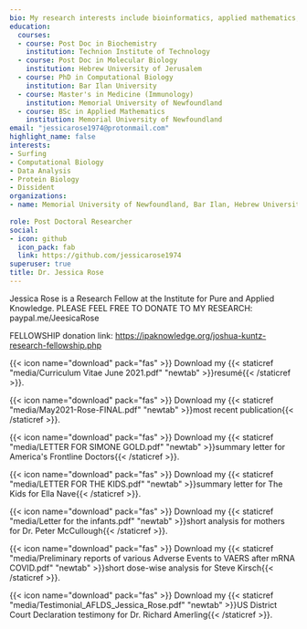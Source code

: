 ```yaml
---
bio: My research interests include bioinformatics, applied mathematics, immunology, virology, computational biology, molecular biology and biochemistry.
education:
  courses:
  - course: Post Doc in Biochemistry
    institution: Technion Institute of Technology
  - course: Post Doc in Molecular Biology
    institution: Hebrew University of Jerusalem
  - course: PhD in Computational Biology
    institution: Bar Ilan University
  - course: Master's in Medicine (Immunology)
    institution: Memorial University of Newfoundland
  - course: BSc in Applied Mathematics
    institution: Memorial University of Newfoundland
email: "jessicarose1974@protonmail.com"
highlight_name: false
interests:
- Surfing
- Computational Biology
- Data Analysis
- Protein Biology
- Dissident
organizations:
- name: Memorial University of Newfoundland, Bar Ilan, Hebrew University of Jerusalem, Weizmann Institute, Technion Institute of Technology
  
role: Post Doctoral Researcher
social:
- icon: github
  icon_pack: fab
  link: https://github.com/jessicarose1974
superuser: true
title: Dr. Jessica Rose
---
```


Jessica Rose is a Research Fellow at the Institute for Pure and Applied Knowledge.
PLEASE FEEL FREE TO DONATE TO MY RESEARCH: paypal.me/JeesicaRose

FELLOWSHIP donation link: https://ipaknowledge.org/joshua-kuntz-research-fellowship.php

{{< icon name="download" pack="fas" >}} Download my {{< staticref "media/Curriculum Vitae June 2021.pdf" "newtab" >}}resumé{{< /staticref >}}.

{{< icon name="download" pack="fas" >}} Download my {{< staticref "media/May2021-Rose-FINAL.pdf" "newtab" >}}most recent publication{{< /staticref >}}.

{{< icon name="download" pack="fas" >}} Download my {{< staticref "media/LETTER FOR SIMONE GOLD.pdf" "newtab" >}}summary letter for America's Frontline Doctors{{< /staticref >}}.

{{< icon name="download" pack="fas" >}} Download my {{< staticref "media/LETTER FOR THE KIDS.pdf" "newtab" >}}summary letter for The Kids for Ella Nave{{< /staticref >}}.

{{< icon name="download" pack="fas" >}} Download my {{< staticref "media/Letter for the infants.pdf" "newtab" >}}short analysis for mothers for Dr. Peter McCullough{{< /staticref >}}.

{{< icon name="download" pack="fas" >}} Download my {{< staticref "media/Preliminary reports of various Adverse Events to VAERS after mRNA COVID.pdf" "newtab" >}}short dose-wise analysis for Steve Kirsch{{< /staticref >}}.

{{< icon name="download" pack="fas" >}} Download my {{< staticref "media/Testimonial_AFLDS_Jessica_Rose.pdf" "newtab" >}}US District Court Declaration testimony for Dr. Richard Amerling{{< /staticref >}}.
